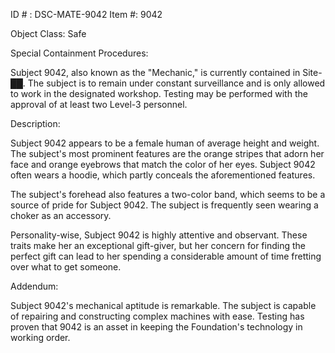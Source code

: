 ID # : DSC-MATE-9042
Item #: 9042

Object Class: Safe

Special Containment Procedures:

Subject 9042, also known as the "Mechanic," is currently contained in Site-██. The subject is to remain under constant surveillance and is only allowed to work in the designated workshop. Testing may be performed with the approval of at least two Level-3 personnel.

Description:

Subject 9042 appears to be a female human of average height and weight. The subject's most prominent features are the orange stripes that adorn her face and orange eyebrows that match the color of her eyes. Subject 9042 often wears a hoodie, which partly conceals the aforementioned features.

The subject's forehead also features a two-color band, which seems to be a source of pride for Subject 9042. The subject is frequently seen wearing a choker as an accessory.

Personality-wise, Subject 9042 is highly attentive and observant. These traits make her an exceptional gift-giver, but her concern for finding the perfect gift can lead to her spending a considerable amount of time fretting over what to get someone.

Addendum:

Subject 9042's mechanical aptitude is remarkable. The subject is capable of repairing and constructing complex machines with ease. Testing has proven that 9042 is an asset in keeping the Foundation's technology in working order.